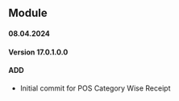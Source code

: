## Module <POS Category Wise Receipt>

#### 08.04.2024
#### Version 17.0.1.0.0
#### ADD
- Initial commit for POS Category Wise Receipt   
